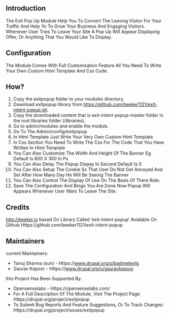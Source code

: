 Introduction
--------------
The Exit Pop Up Module Help You To Convert The Leaving Visitor For Your Traffic
And Help Yo To Grow Your Business And Engaging Visitors. Whenever User Tries To
Leave Your Site A Pop Up Will Appear Displaying Offer, Or Anything That You
Would Like To Display.

Configuration
---------------
The Module Comes With Full Customisation Feature All You Need To Write Your Own
Custom Html Template And Css Code.

How?
-----
1. Copy the exitpopup folder to your modules directory.
2. Download exitpopup library from
   https://github.com/beeker1121/exit-intent-popup.git.
3. Copy the downloaded content that is exit-intent-popup-master folder in the
   root libraries folder (/libraries).
4. Go to admin/modules and enable the module.
5. Go To The Admin/config/exitpopup
6. In Html Template Just Write Your Very Own Custom Html Template
7. In Css Section You Need To Write The Css For The Code That You Have Written
   In Html Template
8. You  Can Also Customize The Width And Height Of The Banner Eg Default
   Is 600 X 300 In Px
9. You Can Also Delay The Popup Dispay In Second Default Is  0
10. You Can Also Setup  The Cookie So That User Do Not Get Annoyed And Set
    After How Many Day  He Will Be Seeing The Banner
11. You Can Also  Control The Display Of Use On The Basis Of There Role.
12. Save The Configuration And Bingo You Are Done Now Popup Will Appears
    Whenever User Want To Leave The Site.

Credits
-------
http://beeker.io
based On Library Called ‘exit-intent-popup’ Avialable On Github
Https://github.com/beeker1121/exit-intent-popup

Maintainers
-----------
current Maintainers:
* Tanuj Sharma  (sun) - Https://www.drupal.org/u/badmetevils
* Gaurav Kapoor  - Https://www.drupal.org/u/gauravkapoor

this Project Has Been Supported  By:
* Opensenselabs  - Https://opensenselabs.com/
* For A Full Description Of The Module, Visit The Project Page:
  Https://drupal.org/project/exitpopup
* To Submit Bug Reports And Feature Suggestions, Or To Track Changes:
  Https://drupal.org/project/issues/exitpopup
